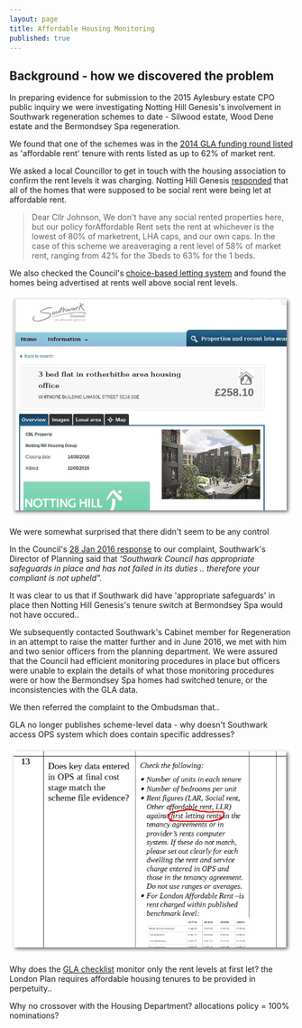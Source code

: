 ```yaml
---
layout: page
title: Affordable Housing Monitoring
published: true
---
```

## Background - how we discovered the problem
In preparing evidence for submission to the 2015 Aylesbury estate CPO public inquiry we were investigating Notting Hill Genesis's involvement in Southwark regeneration schemes to date - Silwood estate, Wood Dene estate and the Bermondsey Spa regeneration.

We found that one of the schemes was in the [2014 GLA funding round listed](http://35percent.org/img/GLA+Affordable+Housing+Dataset_v1_0-1.xls) as 'affordable rent' tenure with rents listed as up to 62% of market rent.

We asked a local Councillor to get in touch with the housing association to confirm the rent levels it was charging. Notting Hill Genesis [responded](http://35percent.org/img/nottinghillexchange.pdf) that all of the homes that were supposed to be social rent were being let at affordable rent.

> Dear Cllr Johnson, We don't have any social rented properties here, but our policy forAffordable Rent sets the rent at whichever is the lowest of 80% of marketrent, LHA caps, and our own caps. In the case of this scheme we areaveraging a rent level of 58% of market rent, ranging from 42% for the 3beds to 63% for the 1 beds.

We also checked the Council's [choice-based letting system](https://www.southwarkhomesearch.org.uk/) and found the homes being advertised at rents well above social rent levels.

![](/img/nhghomesearch.jpg)

We were somewhat surprised that there didn't seem to be any control

In the Council's [28 Jan 2016 response](/img/Stage1response28Jan2016.pdf) to our complaint, Southwark's Director of Planning said that _‘Southwark Council has appropriate safeguards in place and has not failed in its duties .. therefore your compliant is not upheld"._

It was clear to us that if Southwark did have 'appropriate safeguards' in place then Notting Hill Genesis's tenure switch at Bermondsey Spa would not have occured.. 

We subsequently contacted Southwark's Cabinet member for Regeneration in an attempt to raise the matter further and in June 2016, we met with him and two senior officers from the planning department. We were assured that the Council had efficient monitoring procedures in place but officers were unable to explain the details of what those monitoring procedures were or how the Bermondsey Spa homes had switched tenure, or the inconsistencies with the GLA data.

We then referred the complaint to the Ombudsman that..

GLA no longer publishes scheme-level data - why doesn't Southwark access OPS system which does contain specific addresses?

![](/img/glachecklist.jpg)

Why does the [GLA checklist](https://www.london.gov.uk/file/50558569) monitor only the rent levels at first let? the London Plan requires affordable housing tenures to be provided in perpetuity..

Why no crossover with the Housing Department? allocations policy = 100% nominations?
